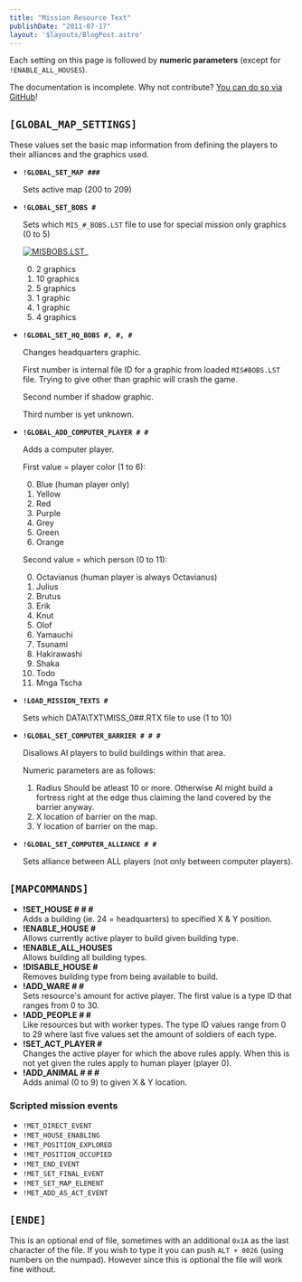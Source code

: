```yaml
---
title: "Mission Resource Text"
publishDate: "2011-07-17"
layout: '$layouts/BlogPost.astro'
---
```


Each setting on this page is followed by **numeric parameters** (except for `!ENABLE_ALL_HOUSES`).

The documentation is incomplete. Why not contribute? [You can do so via GitHub](https://github.com/Merri/settlers2)!

## `[GLOBAL_MAP_SETTINGS]`

These values set the basic map information from defining the players to their alliances and the graphics used.

- **`!GLOBAL_SET_MAP ###`**

    Sets active map (200 to 209)

- **`!GLOBAL_SET_BOBS #`**
    
    Sets which `MIS_#_BOBS.LST` file to use for special mission only graphics (0 to 5)
    
    [![MISBOBS.LST](/wp-content/uploads/2011/07/MISBOBS.png "MIS0BOBS, MIS1BOBS, MIS2BOBS, MIS3BOBS, MIS4BOBS, MIS5BOBS")](/wp-content/uploads/2011/07/MISBOBS.png)_ 
    
    0. 2 graphics
    1. 10 graphics
    2. 5 graphics
    3. 1 graphic
    4. 1 graphic
    5. 4 graphics

- **`!GLOBAL_SET_HQ_BOBS #, #, #`**

    Changes headquarters graphic.
    
    First number is internal file ID for a graphic from loaded `MIS#BOBS.LST` file. Trying to give other than graphic will crash the game.
    
    Second number if shadow graphic.
    
    Third number is yet unknown.
    
- **`!GLOBAL_ADD_COMPUTER_PLAYER # #`**

   Adds a computer player.
   
   First value = player color (1 to 6):
    
    0. Blue (human player only)
    1. Yellow
    2. Red
    3. Purple
    4. Grey
    5. Green
    6. Orange
    
    Second value = which person (0 to 11):

    0. Octavianus (human player is always Octavianus)
    1. Julius
    2. Brutus
    3. Erik
    4. Knut
    5. Olof
    6. Yamauchi
    7. Tsunami
    8. Hakirawashi
    9. Shaka
    10. Todo
    11. Mnga Tscha 

- **`!LOAD_MISSION_TEXTS #`**

    Sets which DATA\\TXT\\MISS\_0##.RTX file to use (1 to 10)

- **`!GLOBAL_SET_COMPUTER_BARRIER # # #`**

    Disallows AI players to build buildings within that area.
    
    Numeric parameters are as follows:

    1. Radius Should be atleast 10 or more. Otherwise AI might build a fortress right at the edge thus claiming the land covered by the barrier anyway.
    2. X location of barrier on the map.
    3. Y location of barrier on the map.

- **`!GLOBAL_SET_COMPUTER_ALLIANCE # #`**

    Sets alliance between ALL players (not only between computer players).

## `[MAPCOMMANDS]`

- **!SET_HOUSE # # #**<br />Adds a building (ie. 24 = headquarters) to specified X & Y position.
- **!ENABLE_HOUSE #**<br />Allows currently active player to build given building type.
- **!ENABLE_ALL_HOUSES**<br />Allows building all building types.
- **!DISABLE_HOUSE #**<br />Removes building type from being available to build.
- **!ADD_WARE # #**<br />Sets resource's amount for active player. The first value is a type ID that ranges from 0 to 30.
- **!ADD_PEOPLE # #**<br />Like resources but with worker types. The type ID values range from 0 to 29 where last five values set the amount of soldiers of each type.
- **!SET_ACT_PLAYER #**<br />Changes the active player for which the above rules apply. When this is not yet given the rules apply to human player (player 0).
- **!ADD_ANIMAL # # #**<br />Adds animal (0 to 9) to given X & Y location.

### Scripted mission events

- `!MET_DIRECT_EVENT`
- `!MET_HOUSE_ENABLING`
- `!MET_POSITION_EXPLORED`
- `!MET_POSITION_OCCUPIED`
- `!MET_END_EVENT`
- `!MET_SET_FINAL_EVENT`
- `!MET_SET_MAP_ELEMENT`
- `!MET_ADD_AS_ACT_EVENT`

## `[ENDE]`

This is an optional end of file, sometimes with an additional `0x1A` as the last character of the file. If you wish to type it you can push `ALT + 0026` (using numbers on the numpad). However since this is optional the file will work fine without.
